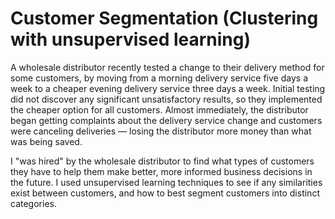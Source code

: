 # Customer Segmentation (Clustering with unsupervised learning)

A wholesale distributor recently tested a change to their delivery method for some customers, by moving from a morning delivery service five days a week to a cheaper evening delivery service three days a week. Initial testing did not discover any significant unsatisfactory results, so they implemented the cheaper option for all customers. Almost immediately, the distributor began getting complaints about the delivery service change and customers were canceling deliveries — losing the distributor more money than what was being saved. 

I "was hired" by the wholesale distributor to find what types of customers they have to help them make better, more informed business decisions in the future. I used unsupervised learning techniques to see if any similarities exist between customers, and how to best segment customers into distinct categories.
